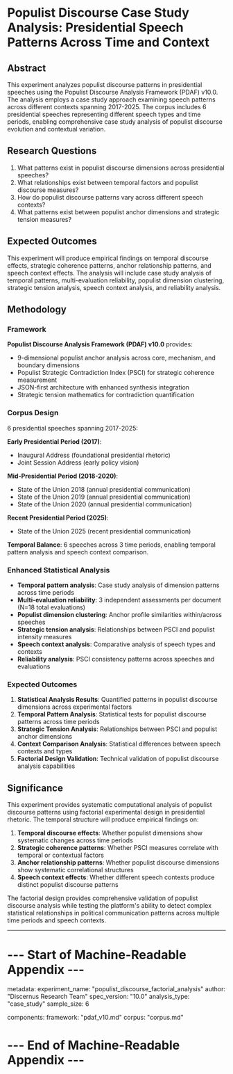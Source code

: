 # Populist Discourse Case Study Analysis: Presidential Speech Patterns Across Time and Context

## Abstract

This experiment analyzes populist discourse patterns in presidential speeches using the Populist Discourse Analysis Framework (PDAF) v10.0. The analysis employs a case study approach examining speech patterns across different contexts spanning 2017-2025. The corpus includes 6 presidential speeches representing different speech types and time periods, enabling comprehensive case study analysis of populist discourse evolution and contextual variation.

## Research Questions

1. What patterns exist in populist discourse dimensions across presidential speeches?
2. What relationships exist between temporal factors and populist discourse measures?
3. How do populist discourse patterns vary across different speech contexts?
4. What patterns exist between populist anchor dimensions and strategic tension measures?

## Expected Outcomes

This experiment will produce empirical findings on temporal discourse effects, strategic coherence patterns, anchor relationship patterns, and speech context effects. The analysis will include case study analysis of temporal patterns, multi-evaluation reliability, populist dimension clustering, strategic tension analysis, speech context analysis, and reliability analysis.

## Methodology

### Framework
**Populist Discourse Analysis Framework (PDAF) v10.0** provides:
- 9-dimensional populist anchor analysis across core, mechanism, and boundary dimensions
- Populist Strategic Contradiction Index (PSCI) for strategic coherence measurement
- JSON-first architecture with enhanced synthesis integration
- Strategic tension mathematics for contradiction quantification

### Corpus Design
6 presidential speeches spanning 2017-2025:

**Early Presidential Period (2017)**:
- Inaugural Address (foundational presidential rhetoric)
- Joint Session Address (early policy vision)

**Mid-Presidential Period (2018-2020)**:
- State of the Union 2018 (annual presidential communication)
- State of the Union 2019 (annual presidential communication)
- State of the Union 2020 (annual presidential communication)

**Recent Presidential Period (2025)**:
- State of the Union 2025 (recent presidential communication)

**Temporal Balance**: 6 speeches across 3 time periods, enabling temporal pattern analysis and speech context comparison.

### Enhanced Statistical Analysis
- **Temporal pattern analysis**: Case study analysis of dimension patterns across time periods
- **Multi-evaluation reliability**: 3 independent assessments per document (N=18 total evaluations)
- **Populist dimension clustering**: Anchor profile similarities within/across speeches
- **Strategic tension analysis**: Relationships between PSCI and populist intensity measures
- **Speech context analysis**: Comparative analysis of speech types and contexts
- **Reliability analysis**: PSCI consistency patterns across speeches and evaluations

### Expected Outcomes
1. **Statistical Analysis Results**: Quantified patterns in populist discourse dimensions across experimental factors
2. **Temporal Pattern Analysis**: Statistical tests for populist discourse patterns across time periods
3. **Strategic Tension Analysis**: Relationships between PSCI and populist anchor dimensions
4. **Context Comparison Analysis**: Statistical differences between speech contexts and types
5. **Factorial Design Validation**: Technical validation of populist discourse analysis capabilities

## Significance

This experiment provides systematic computational analysis of populist discourse patterns using factorial experimental design in presidential rhetoric. The temporal structure will produce empirical findings on:

1. **Temporal discourse effects**: Whether populist dimensions show systematic changes across time periods
2. **Strategic coherence patterns**: Whether PSCI measures correlate with temporal or contextual factors  
3. **Anchor relationship patterns**: Whether populist discourse dimensions show systematic correlational structures
4. **Speech context effects**: Whether different speech contexts produce distinct populist discourse patterns

The factorial design provides comprehensive validation of populist discourse analysis while testing the platform's ability to detect complex statistical relationships in political communication patterns across multiple time periods and speech contexts.

---

# --- Start of Machine-Readable Appendix ---

metadata:
  experiment_name: "populist_discourse_factorial_analysis"
  author: "Discernus Research Team"
  spec_version: "10.0"
  analysis_type: "case_study"
  sample_size: 6

components:
  framework: "pdaf_v10.md"
  corpus: "corpus.md"

# --- End of Machine-Readable Appendix ---